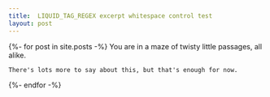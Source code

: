 ```yaml
---
title:  LIQUID_TAG_REGEX excerpt whitespace control test
layout: post
---
```


{%- for post in site.posts -%}
    You are in a maze of twisty little passages, all alike.

    There's lots more to say about this, but that's enough for now.
{%- endfor -%}
